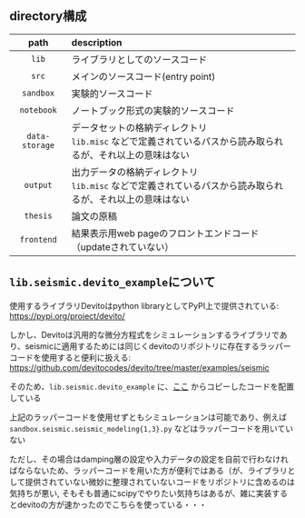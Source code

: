 ## directory構成
|      path      | description                                                     |
|:--------------:|:----------------------------------------------------------------|
|     `lib`      | ライブラリとしてのソースコード                                                 |
|     `src`      | メインのソースコード(entry point)                                         |
|   `sandbox`    | 実験的ソースコード                                                       |
|   `notebook`   | ノートブック形式の実験的ソースコード                                              |
| `data-storage` | データセットの格納ディレクトリ<br/>`lib.misc` などで定義されているパスから読み取られるが、それ以上の意味はない |
|    `output`    | 出力データの格納ディレクトリ<br/>`lib.misc` などで定義されているパスから読み取られるが、それ以上の意味はない  |
|    `thesis`    | 論文の原稿                                                           |
|   `frontend`   | 結果表示用web pageのフロントエンドコード（updateされていない）                          |


## `lib.seismic.devito_example`について
使用するライブラリDevitoはpython libraryとしてPyPI上で提供されている: https://pypi.org/project/devito/

しかし、Devitoは汎用的な微分方程式をシミュレーションするライブラリであり、seismicに適用するためには同じくdevitoのリポジトリに存在するラッパーコードを使用すると便利に扱える: https://github.com/devitocodes/devito/tree/master/examples/seismic

そのため、`lib.seismic.devito_example` に、[ここ](https://github.com/devitocodes/devito/tree/2271407b98c9d4c4d9e049e6de91e5eb4e17285b/examples/seismic) からコピーしたコードを配置している

上記のラッパーコードを使用せずともシミュレーションは可能であり、例えば `sandbox.seismic.seismic_modeling{1,3}.py` などはラッパーコードを用いていない

ただし、その場合はdamping層の設定や入力データの設定を自前で行わなければならないため、ラッパーコードを用いた方が便利ではある（が、ライブラリとして提供されていない微妙に整理されていないコードをリポジトリに含めるのは気持ちが悪い, そもそも普通にscipyでやりたい気持ちはあるが、雑に実装するとdevitoの方が速かったのでこちらを使っている・・・
